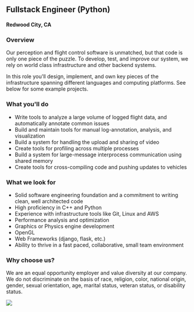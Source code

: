 ## Fullstack Engineer (Python)
#### Redwood City, CA

### Overview
Our perception and flight control software is unmatched, but that code is only one piece of the puzzle. To develop, test, and improve our system, we rely on world class infrastructure and other backend systems.

In this role you'll design, implement, and own key pieces of the infrastructure spanning different languages and computing platforms. See below for some example projects.

### What you'll do
+	Write tools to analyze a large volume of logged flight data, and automatically annotate common issues
+	Build and maintain tools for manual log-annotation, analysis, and visualization
+	Build a system for handling the upload and sharing of video
+	Create tools for profiling across multiple processes
+	Build a system for large-message interprocess communication using shared memory
+	Create tools for cross-compiling code and pushing updates to vehicles

### What we look for
+	Solid software engineering foundation and a commitment to writing clean, well architected code
+	High proficiency in C++ and Python
+	Experience with infrastructure tools like Git, Linux and AWS
+	Performance analysis and optimization
+	Graphics or Physics engine development
+	OpenGL
+	Web Frameworks (django, flask, etc.)
+	Ability to thrive in a fast paced, collaborative, small team environment

### Why choose us?
We are an equal opportunity employer and value diversity at our company. We do not discriminate on the basis of race, religion, color, national origin, gender, sexual orientation, age, marital status, veteran status, or disability status.


[<img src='https://dabuttonfactory.com/button.png?t=Apply&f=Calibri-Bold&ts=24&tc=fff&tshs=1&tshc=000&hp=20&vp=8&c=5&bgt=gradient&bgc=3d85c6&ebgc=073763'>](https://letsrockit.co/users/auth/github?job_id=u2t5zglv-fullstack-engineer-python)
